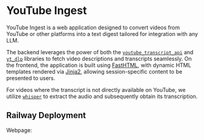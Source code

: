 # YouTube Ingest

YouTube Ingest is a web application designed to convert videos from YouTube or other platforms into a text digest tailored for integration with any LLM.

The backend leverages the power of both the [`youtube_transcript_api`](https://github.com/jdepoix/youtube-transcript-api/tree/master) and [`yt_dlp`](https://github.com/yt-dlp/yt-dlp) libraries to fetch video descriptions and transcripts seamlessly. On the frontend, the application is built using [FastHTML](https://github.com/AnswerDotAI/fasthtml), with dynamic HTML templates rendered via [Jinja2](https://github.com/pallets/jinja/), allowing session-specific content to be presented to users.

For videos where the transcript is not directly available on YouTube, we utilize [`whisper`](https://github.com/openai/whisper) to extract the audio and subsequently obtain its transcription.

## Railway Deployment

Webpage: 